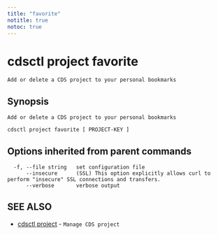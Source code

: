 ```yaml
---
title: "favorite"
notitle: true
notoc: true
---
```

# cdsctl project favorite

`Add or delete a CDS project to your personal bookmarks`

## Synopsis

`Add or delete a CDS project to your personal bookmarks`

```
cdsctl project favorite [ PROJECT-KEY ]
```

## Options inherited from parent commands

```
  -f, --file string   set configuration file
      --insecure      (SSL) This option explicitly allows curl to perform "insecure" SSL connections and transfers.
      --verbose       verbose output
```

## SEE ALSO

* [cdsctl project](/docs/components/cdsctl/project/)	 - `Manage CDS project`

